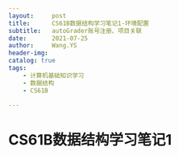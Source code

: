 ```yaml
---
layout:     post
title:      CS61B数据结构学习笔记1-环境配置
subtitle:   autoGrader账号注册、项目关联
date:       2021-07-25
author:     Wang.YS
header-img: 
catalog: true
tags:
    - 计算机基础知识学习
    - 数据结构
    - CS61B

---
```


# CS61B数据结构学习笔记1

